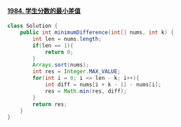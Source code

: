 #### [1984. 学生分数的最小差值](https://leetcode-cn.com/problems/minimum-difference-between-highest-and-lowest-of-k-scores/)
``` java
class Solution {
    public int minimumDifference(int[] nums, int k) {
        int len = nums.length;
        if(len == 1){
            return 0;
        }
        Arrays.sort(nums);
        int res = Integer.MAX_VALUE;
        for(int i = 0; i <= len - k; i++){
            int diff = nums[i + k - 1] - nums[i];
            res = Math.min(res, diff);
        }
        return res;
    }
}
```
